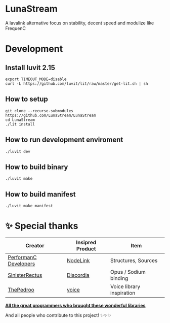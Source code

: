 # LunaStream
A lavalink alternative focus on stability, decent speed and modulize like FrequenC

# Development

## Install luvit 2.15
```
export TIMEOUT_MODE=disable
curl -L https://github.com/luvit/lit/raw/master/get-lit.sh | sh
```

## How to setup
```
git clone --recurse-submodules https://github.com/LunaStream/LunaStream
cd LunaStream
./lit install
```

## How to run development enviroment
```
./luvit dev
```

## How to build binary
```
./luvit make
```

## How to build manifest
```
./luvit make manifest
```

# ✨ Special thanks

| Creator                                                | Insipred Product                                         | Item                      |
|--------------------------------------------------------|----------------------------------------------------------|---------------------------|
| [PerformanC Developers](https://github.com/PerformanC) | [NodeLink](https://github.com/PerformanC/NodeLink)       | Structures, Sources       |
| [SinisterRectus](https://github.com/SinisterRectus)    | [Discordia](https://github.com/SinisterRectus/Discordia) | Opus / Sodium binding     |
| [ThePedroo](https://github.com/ThePedroo)              | [voice](https://github.com/PerformanC/voice)             | Voice library inspiration |

**[All the great programmers who brought these wonderful libraries](./bin/README.md)**

And all people who contribute to this project! ✨✨✨
